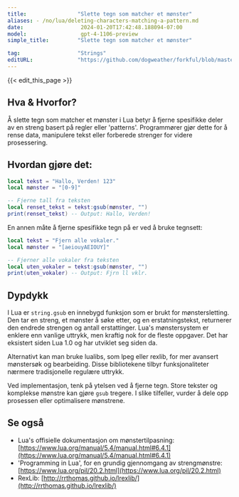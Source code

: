 ```yaml
---
title:                "Slette tegn som matcher et mønster"
aliases: - /no/lua/deleting-characters-matching-a-pattern.md
date:                  2024-01-20T17:42:48.188094-07:00
model:                 gpt-4-1106-preview
simple_title:         "Slette tegn som matcher et mønster"

tag:                  "Strings"
editURL:              "https://github.com/dogweather/forkful/blob/master/content/no/lua/deleting-characters-matching-a-pattern.md"
---
```


{{< edit_this_page >}}

## Hva & Hvorfor?
Å slette tegn som matcher et mønster i Lua betyr å fjerne spesifikke deler av en streng basert på regler eller 'patterns'. Programmører gjør dette for å rense data, manipulere tekst eller forberede strenger for videre prosessering.

## Hvordan gjøre det:
```lua
local tekst = "Hallo, Verden! 123"
local mønster = "[0-9]"

-- Fjerne tall fra teksten
local renset_tekst = tekst:gsub(mønster, "")
print(renset_tekst) -- Output: Hallo, Verden! 
```

En annen måte å fjerne spesifikke tegn på er ved å bruke tegnsett:
```lua
local tekst = "Fjern alle vokaler."
local mønster = "[aeiouyAEIOUY]"

-- Fjerner alle vokaler fra teksten
local uten_vokaler = tekst:gsub(mønster, "")
print(uten_vokaler) -- Output: Fjrn ll vklr.
```

## Dypdykk
I Lua er `string.gsub` en innebygd funksjon som er brukt for mønstersletting. Den tar en streng, et mønster å søke etter, og en erstatningstekst, returnerer den endrede strengen og antall erstattinger. Lua's mønstersystem er enklere enn vanlige uttrykk, men kraftig nok for de fleste oppgaver. Det har eksistert siden Lua 1.0 og har utviklet seg siden da.

Alternativt kan man bruke lualibs, som lpeg eller rexlib, for mer avansert mønstersøk og bearbeiding. Disse bibliotekene tilbyr funksjonaliteter nærmere tradisjonelle regulære uttrykk.

Ved implementasjon, tenk på ytelsen ved å fjerne tegn. Store tekster og komplekse mønstre kan gjøre `gsub` tregere. I slike tilfeller, vurder å dele opp prosessen eller optimalisere mønstrene.

## Se også
- Lua's offisielle dokumentasjon om mønstertilpasning: [https://www.lua.org/manual/5.4/manual.html#6.4.1](https://www.lua.org/manual/5.4/manual.html#6.4.1)
- 'Programming in Lua', for en grundig gjennomgang av strengmønstre: [https://www.lua.org/pil/20.2.html](https://www.lua.org/pil/20.2.html)
- RexLib: [http://rrthomas.github.io/lrexlib/](http://rrthomas.github.io/lrexlib/)
